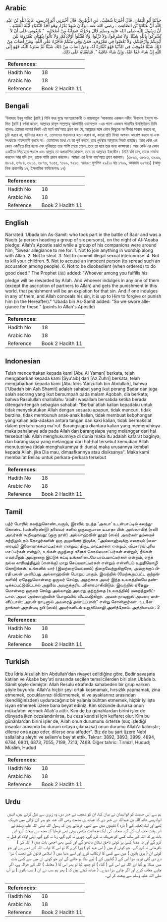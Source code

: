 ## Arabic


<div dir="rtl" lang="ar" style={{fontSize:'larger',backgroundColor:'#f8f9fa',padding:20}}>
حَدَّثَنَا أَبُو الْيَمَانِ، قَالَ أَخْبَرَنَا شُعَيْبٌ، عَنِ الزُّهْرِيِّ، قَالَ أَخْبَرَنِي أَبُو إِدْرِيسَ، عَائِذُ اللَّهِ بْنُ عَبْدِ اللَّهِ أَنَّ عُبَادَةَ بْنَ الصَّامِتِ ـ رضى الله عنه ـ وَكَانَ شَهِدَ بَدْرًا، وَهُوَ أَحَدُ النُّقَبَاءِ لَيْلَةَ الْعَقَبَةِ ـ أَنَّ رَسُولَ اللَّهِ صلى الله عليه وسلم قَالَ وَحَوْلَهُ عِصَابَةٌ مِنْ أَصْحَابِهِ ‏ "‏ بَايِعُونِي عَلَى أَنْ لاَ تُشْرِكُوا بِاللَّهِ شَيْئًا، وَلاَ تَسْرِقُوا، وَلاَ تَزْنُوا، وَلاَ تَقْتُلُوا أَوْلاَدَكُمْ، وَلاَ تَأْتُوا بِبُهْتَانٍ تَفْتَرُونَهُ بَيْنَ أَيْدِيكُمْ وَأَرْجُلِكُمْ، وَلاَ تَعْصُوا فِي مَعْرُوفٍ، فَمَنْ وَفَى مِنْكُمْ فَأَجْرُهُ عَلَى اللَّهِ، وَمَنْ أَصَابَ مِنْ ذَلِكَ شَيْئًا فَعُوقِبَ فِي الدُّنْيَا فَهُوَ كَفَّارَةٌ لَهُ، وَمَنْ أَصَابَ مِنْ ذَلِكَ شَيْئًا ثُمَّ سَتَرَهُ اللَّهُ، فَهُوَ إِلَى اللَّهِ إِنْ شَاءَ عَفَا عَنْهُ، وَإِنْ شَاءَ عَاقَبَهُ ‏"‏‏.‏ فَبَايَعْنَاهُ عَلَى ذَلِكَ‏.‏
</div>
<div style={{backgroundColor:'#f8f9fa',padding:20, marginBottom: 10}}><table> <thead> <tr> <th>References:</th> <th></th> </tr> </thead> <tbody><tr><td>Hadith No</td><td>18</td></tr><tr><td>Arabic No</td><td>18</td></tr><tr><td>Reference</td><td>Book 2 Hadith 11</td></tr></tbody></table></div>

## Bengali


<div dir="ltr" lang="bn" style={{fontSize:'larger',backgroundColor:'#f8f9fa',padding:20}}>
‘উবাদাহ ইবনু সামিত (রাযি.) যিনি বদর যুদ্ধে অংশগ্রহণকারী ও লায়লাতুল ‘আকাবার একজন নকীব ‘উবাদাহ ইবনুস সামিত (রাযি.) বর্ণনা করেন, আল্লাহর রাসূল সাল্লাল্লাহু আলাইহি ওয়াসাল্লাম -এর পাশে একজন সাহাবীর উপস্থিতিতে তিনি বলেনঃ তোমরা আমার নিকট এই মর্মে বায়‘আত গ্রহণ কর যে, আল্লাহর সঙ্গে কোন কিছুকে অংশীদার সাব্যস্ত করবে না, চুরি করবে না, ব্যভিচার করবে না, তোমাদের সন্তানদের হত্যা করবে না, কারো প্রতি মিথ্যা অপবাদ আরোপ করবে না এবং সৎকাজে নাফরমানী করবে না। তোমাদের মধ্যে যে তা পূর্ণ করবে, তার পুরস্কার আল্লাহর নিকট রয়েছে। আর কেউ এর কোন একটিতে লিপ্ত হলো এবং দুনিয়াতে তার শাস্তি পেয়ে গেলে, তবে তা হবে তার জন্য কাফ্ফারা। আর কেউ এর কোন একটিতে লিপ্ত হয়ে পড়লে এবং আল্লাহ তা অপ্রকাশিত রাখলে, তবে তা আল্লাহর ইচ্ছাধীন। তিনি যদি চান, তাকে মার্জনা করবেন আর যদি চান, তাকে শাস্তি প্রদান করবেন। আমরা এর উপর বায়‘আত গ্রহণ করলাম। (৩৮৯২, ৩৮৯৩, ৩৯৯৯, ৪৮৯৪, ৬৭৮৪, ৬৮০১, ৬৮৭৩, ৭০৫৫, ৭১৯৯, ৭২১৩, ৭৪৬৮; মুসলিম ২৯/১০ হাঃ ১৭০৯, আহমাদ ২২৭৪১) (আধুনিক প্রকাশনীঃ ১৭, ইসলামিক ফাউন্ডেশনঃ ১৭)
</div>
<div style={{backgroundColor:'#f8f9fa',padding:20, marginBottom: 10}}><table> <thead> <tr> <th>References:</th> <th></th> </tr> </thead> <tbody><tr><td>Hadith No</td><td>18</td></tr><tr><td>Arabic No</td><td>18</td></tr><tr><td>Reference</td><td>Book 2 Hadith 11</td></tr></tbody></table></div>

## English


<div dir="ltr" lang="en" style={{fontSize:'larger',backgroundColor:'#f8f9fa',padding:20}}>
Narrated 'Ubada bin As-Samit: who took part in the battle of Badr and was a Naqib (a person heading a group of six persons), on the night of Al-'Aqaba pledge: Allah's Apostle said while a group of his companions were around him, "Swear allegiance to me for: 1. Not to join anything in worship along with Allah. 2. Not to steal. 3. Not to commit illegal sexual intercourse. 4. Not to kill your children. 5. Not to accuse an innocent person (to spread such an accusation among people). 6. Not to be disobedient (when ordered) to do good deed." The Prophet (ﷺ) added: "Whoever among you fulfills his pledge will be rewarded by Allah. And whoever indulges in any one of them (except the ascription of partners to Allah) and gets the punishment in this world, that punishment will be an expiation for that sin. And if one indulges in any of them, and Allah conceals his sin, it is up to Him to forgive or punish him (in the Hereafter)." 'Ubada bin As-Samit added: "So we swore allegiance for these." (points to Allah's Apostle)
</div>
<div style={{backgroundColor:'#f8f9fa',padding:20, marginBottom: 10}}><table> <thead> <tr> <th>References:</th> <th></th> </tr> </thead> <tbody><tr><td>Hadith No</td><td>18</td></tr><tr><td>Arabic No</td><td>18</td></tr><tr><td>Reference</td><td>Book 2 Hadith 11</td></tr></tbody></table></div>

## Indonesian


<div dir="ltr" lang="id" style={{fontSize:'larger',backgroundColor:'#f8f9fa',padding:20}}>
Telah menceritakan kepada kami [Abu Al Yaman] berkata, telah mengabarkan kepada kami [Syu'aib] dari [Az Zuhri] berkata, telah mengabarkan kepada kami [Abu Idris 'Aidzullah bin Abdullah], bahwa ['Ubadah bin Ash Shamit] adalah sahabat yang ikut perang Badar dan juga salah seorang yang ikut bersumpah pada malam Aqobah, dia berkata; bahwa Rasulullah shallallahu 'alaihi wasallam bersabda ketika berada ditengah-tengah sebagian sahabat: "Berbai'atlah kalian kepadaku untuk tidak menyekutukan Allah dengan sesuatu apapun, tidak mencuri, tidak berzina, tidak membunuh anak-anak kalian, tidak membuat kebohongan yang kalian ada-adakan antara tangan dan kaki kalian, tidak bermaksiat dalam perkara yang ma'ruf. Barangsiapa diantara kalian yang memenuhinya maka pahalanya ada pada Allah dan barangsiapa yang melanggar dari hal tersebut lalu Allah menghukumnya di dunia maka itu adalah kafarat baginya, dan barangsiapa yang melanggar dari hal-hal tersebut kemudian Allah menutupinya (tidak menghukumnya di dunia) maka urusannya kembali kepada Allah, jika Dia mau, dimaafkannya atau disiksanya". Maka kami membai'at Beliau untuk perkara-perkara tersebut
</div>
<div style={{backgroundColor:'#f8f9fa',padding:20, marginBottom: 10}}><table> <thead> <tr> <th>References:</th> <th></th> </tr> </thead> <tbody><tr><td>Hadith No</td><td>18</td></tr><tr><td>Arabic No</td><td>18</td></tr><tr><td>Reference</td><td>Book 2 Hadith 11</td></tr></tbody></table></div>

## Tamil


<div dir="ltr" lang="ta" style={{fontSize:'larger',backgroundColor:'#f8f9fa',padding:20}}>
பத்ர் போரில் கலந்துகொண்டவரும், இரவில் நடந்த ‘அகபா’ உடன்பாட்டில் கலந்துகொண்ட (பன்னிரண்டு) தலைவர் களில் ஒருவருமான உபாதா பின் அஸ்ஸாமித் (ரலி) அவர்கள் கூறியதாவது: (ஒரு நாள்) அல்லாஹ்வின் தூதர் (ஸல்) அவர்கள் தம்மைச் சுற்றிலும் தம் தோழர்களின் ஒரு குழுவினர் இருக்க, “அல்லாஹ்வுக்கு எதையும் (எவரையும்) இணையாக்கமாட்டீர்கள் என்றும், திருட மாட்டீர்கள் என்றும், விபசாரம் புரிய மாட்டீர்கள் என்றும், உங்கள் குழந்தை களைக் கொல்லமாட்டீர்கள் என்றும், நீங்கள் எவர்மீதும் அவதூறை இட்டுக் கட்டி உங்களிடையே பரப்பமாட்டீர்கள் என்றும், எந்த நல்ல காரியத்திலும் (எனக்கு) மாறு செய்யமாட்டீர்கள் என்றும் என்னிடம் உறுதிமொழி கொடுங்கள். உங்களில் யார் (இவற்றையெல்லாம்) நிறைவேற்றுகிறாரோ, அவருக்குப் பிரதி பலன் அளிப்பது அல்லாஹ்வின் பொறுப் பாகும். இவற்றில் (மேற்கூறப்பட்ட குற்றங்களில்) ஏதேனுமொன்றை ஒருவர் செய்து, அதற்காக அவர் இந்த உலகத்திலயே தண்டிக்கப்பட்டுவிட்டால் அதுவே அவருக்குரிய பரிகாரமாகிவிடும். இவற்றில் ஏதேனுமொன்றை ஒருவர் செய்து அல்லாஹ் அவரது குற்றத்தை (உலகத்தில்) மறைத்துவிட்டால், அவர் அல்லாஹ்வின் பொறுப்பில் விடப்படுகிறார். அவன் நாடினால் அவரை மன்னிப்பான்; அவன் நாடினால் அவரைத் தண்டிப்பான்” என்று சொன்னார்கள். உடனே நாங்கள் அதன்படி நபி (ஸல்) அவர்களிடம் உறுதிமொழி அளித்தோம். அத்தியாயம் : 2
</div>
<div style={{backgroundColor:'#f8f9fa',padding:20, marginBottom: 10}}><table> <thead> <tr> <th>References:</th> <th></th> </tr> </thead> <tbody><tr><td>Hadith No</td><td>18</td></tr><tr><td>Arabic No</td><td>18</td></tr><tr><td>Reference</td><td>Book 2 Hadith 11</td></tr></tbody></table></div>

## Turkish


<div dir="ltr" lang="tr" style={{fontSize:'larger',backgroundColor:'#f8f9fa',padding:20}}>
Ebu İdris Aizullah bin Abdullah'dan rivayet edildiğine göre, Bedir savaşına katılan ve Akabe bey'ati sırasında seçilen temsilcilerden biri olan Ubâde b. Sâmit şöyle demiştir: Allah Resulü etrafında sahabeden bir grup varken şöyle buyurdu: Allah'a hiçbir şeyi ortak koşmamak, hırsızlık yapmamak, zina et­memek, çocuklarınızı öldürmemek, el ve ayaklarınız arasından (kendiliğinizden) uyduracağınız bir yalanla bühtan etmemek, hiçbir iyi işte isyan etmemek üzere bana beyat ediniz. Kim sözünde durursa onun mükafatını vermek Allah'a aittir. Kim de bu günahlardan birini işler de dünyada iken cezalandırılırsa, bu ceza kendisi için keffaret olur. Kim bu günahlardan birini işler de, Allah onun durumunu örterse (suç işlediği insanlar arasında bu durum ortaya çıkmazsa) onun durumu Allah'a kalmıştır; dilerse ona azap eder, dilerse onu affeder". Biz de bu şart üzere Nebi sallallahu aleyhi ve sellem'e bey'at ettik. Tekrar: 3892, 3893, 3999, 4894, 6784, 6801, 6873, 7055, 7199, 7213, 7468. Diğer tahric: Tirmizî, Hudud; Müslim, Hudud
</div>
<div style={{backgroundColor:'#f8f9fa',padding:20, marginBottom: 10}}><table> <thead> <tr> <th>References:</th> <th></th> </tr> </thead> <tbody><tr><td>Hadith No</td><td>18</td></tr><tr><td>Arabic No</td><td>18</td></tr><tr><td>Reference</td><td>Book 2 Hadith 11</td></tr></tbody></table></div>

## Urdu


<div dir="rtl" lang="ur" style={{fontSize:'larger',backgroundColor:'#f8f9fa',padding:20}}>
ہم سے اس حدیث کو ابوالیمان نے بیان کیا، ان کو شعیب نے خبر دی، وہ زہری سے نقل کرتے ہیں، انہیں ابوادریس عائذ اللہ بن عبداللہ نے خبر دی کہ عبادہ بن صامت رضی اللہ عنہ جو بدر کی لڑائی میں شریک تھے اور لیلۃالعقبہ کے ( بارہ ) نقیبوں میں سے تھے۔ فرماتے ہیں کہ رسول اللہ صلی اللہ علیہ وسلم نے اس وقت جب آپ کے گرد صحابہ کی ایک جماعت بیٹھی ہوئی تھی فرمایا کہ مجھ سے بیعت کرو اس بات پر کہ اللہ کے ساتھ کسی کو شریک نہ کرو گے، چوری نہ کرو گے، زنا نہ کرو گے، اپنی اولاد کو قتل نہ کرو گے اور نہ عمداً کسی پر کوئی ناحق بہتان باندھو گے اور کسی بھی اچھی بات میں ( اللہ کی ) نافرمانی نہ کرو گے۔ جو کوئی تم میں ( اس عہد کو ) پورا کرے گا تو اس کا ثواب اللہ کے ذمے ہے اور جو کوئی ان ( بری باتوں ) میں سے کسی کا ارتکاب کرے اور اسے دنیا میں ( اسلامی قانون کے تحت ) سزا دے دی گئی تو یہ سزا اس کے ( گناہوں کے ) لیے بدلا ہو جائے گی اور جو کوئی ان میں سے کسی بات میں مبتلا ہو گیا اور اللہ نے اس کے ( گناہ ) کو چھپا لیا تو پھر اس کا ( معاملہ ) اللہ کے حوالہ ہے، اگر چاہے معاف کرے اور اگر چاہے سزا دیدے۔ ( عبادہ کہتے ہیں کہ ) پھر ہم سب نے ان ( سب باتوں ) پر آپ صلی اللہ علیہ وسلم سے بیعت کر لی۔
</div>
<div style={{backgroundColor:'#f8f9fa',padding:20, marginBottom: 10}}><table> <thead> <tr> <th>References:</th> <th></th> </tr> </thead> <tbody><tr><td>Hadith No</td><td>18</td></tr><tr><td>Arabic No</td><td>18</td></tr><tr><td>Reference</td><td>Book 2 Hadith 11</td></tr></tbody></table></div>